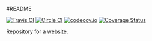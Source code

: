 #README

[![Travis CI](https://secure.travis-ci.org/albertpark/albert.park.ac.png?branch=master)](https://travis-ci.org/albertpark/albert.park.ac)
[![Circle CI](https://circleci.com/gh/albertpark/albert.park.ac.svg?branch=master&style=shield)](https://circleci.com/gh/albertpark/albert.park.ac)
[![codecov.io](https://codecov.io/bitbucket/albertpark/albert.park.ac/coverage.svg?branch=master)](https://codecov.io/bitbucket/albertpark/albert.park.ac)
[![Coverage Status](https://coveralls.io/repos/albertpark/albert.park.ac/badge.svg?branch=master&service=github)](https://coveralls.io/github/albertpark/albert.park.ac?branch=master)

Repository for a [website][albertparkac].

[albertparkac]: http://albert.park.ac